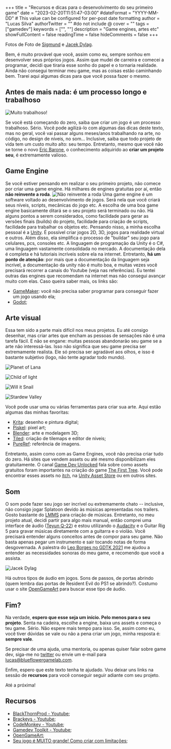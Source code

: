+++
title = "Recursos e dicas para o desenvolvimento do seu primeiro game"
date = "2023-02-20T11:51:47-03:00"
#dateFormat = "YYYY-MM-DD" # This value can be configured for per-post date formatting
author = "Lucas Silva"
authorTwitter = "" #do not include @
cover = ""
tags = ["gamedev"]
keywords = ["", ""]
description = "Game engines, artes etc"
showFullContent = false
readingTime = false
hideComments = false
+++

Fotos de Foto de [Sigmund](https://unsplash.com/es/@sigmund?utm_source=unsplash&utm_medium=referral&utm_content=creditCopyText) e [Jacek Dylag](https://unsplash.com/@dylu?utm_source=unsplash&utm_medium=referral&utm_content=creditCopyText).

Bem, é muito provável que você, assim como eu, sempre sonhou em desenvolver seus próprios jogos. Assim que mudei de carreira e comecei a programar, decidi que tiraria esse sonho do papel e o tornaria realidade. Ainda não consegui terminar meu game, mas as coisas estão caminhando bem. Trarei aqui algumas dicas para que você possa fazer o mesmo.

## Antes de mais nada: é um processo longo e trabalhoso

![Muito trabalhoso!](https://media.giphy.com/media/JWybLzXs7Hn0JKhSji/giphy.gif "Muito trabalhoso!")

Se você está começando do zero, saiba que criar um jogo é um processo trabalhoso. Sério. Você pode agilizá-lo com algumas das dicas deste texto, mas no geral, você vai passar alguns meses/anos trabalhando na arte, no código, no design de níveis, no som...
Inclusive, saiba que todo projeto de vida tem um custo muito alto: seu tempo. Entretanto, mesmo que você não se torne o novo [Eric Barone](https://pt.wikipedia.org/wiki/Eric_Barone), o conhecimento adquirido ao **criar um projeto seu**, é extremamente valioso.

## Game Engine
Se você estiver pensando em realizar o seu primeiro projeto, não comece por criar uma game engine. Há milhares de engines gratuitas por aí, então **não reinvente a roda**.
![Não reinvente a roda](https://media.giphy.com/media/3o6gE9BYreSsQyOD9C/giphy.gif "Não reinvente a roda")
Uma game engine é um software voltado ao desenvolvimento de jogos. Será nela que você criará seus níveis, scripts, mecânicas do jogo etc. A escolha de uma boa game engine basicamente ditará se o seu projeto será terminado ou não.
Há alguns pontos a serem considerados, como facilidade para gerar as versões finais (builds) do projeto, facilidade para criação de scripts, facilidade para trabalhar os objetos etc.
Pensando nisso, a minha escolha pessoal é a [Unity](https://unity.com/pt). É possível criar jogos 2D, 3D, jogos para realidade virtual e outros. Além disso, ela simplifica o processo de "buildar" seu jogo para celulares, pcs, consoles etc.
A linguagem de programação da Unity é o C#, uma linguagem vastamente consolidada no mercado. A documentação dela é completa e há tutoriais incríveis sobre ela na internet. Entretanto, **há um ponto de atenção**: por mais que a documentação da linguagem seja incrível, a documentação da unity não é muito boa, e muitas vezes você precisará recorrer a canais do Youtube (veja nas referências).
Eu tentei outras das engines que recomendam na internet mas não consegui avançar muito com elas. Caso queira saber mais, os links são:
* [GameMaker](https://gamemaker.io/pt-BR/download): você não precisa saber programar para conseguir fazer um jogo usando ela;
* [Godot](https://godotengine.org/);

## Arte visual
Essa tem sido a parte mais difícil nos meus projetos. Eu até consigo desenhar, mas criar artes que encham as pessoas de sensações não é uma tarefa fácil. E não se engane: muitas pessoas abandonarão seu game se a arte não interessá-las. 
Isso não significa que seu game precisa ser extremamente realista. Ele só precisa ser agradável aos olhos, e isso é bastante subjetivo (logo, não tente agradar todo mundo).

![Planet of Lana](https://dev-to-uploads.s3.amazonaws.com/uploads/articles/jhqos981uvtyvbw997i6.png "Planet of Lana")

![Child of light](https://dev-to-uploads.s3.amazonaws.com/uploads/articles/rre2f17oof9013frf2bc.png "Child of light")


![Will it Snail](https://dev-to-uploads.s3.amazonaws.com/uploads/articles/evu1qasdw2z1raqgtzhx.png "Will it Snail")


![Stardew Valley](https://dev-to-uploads.s3.amazonaws.com/uploads/articles/csnqjps8jbeunnhun0bf.png "Stardew Valley")

Você pode usar uma ou várias ferramentas para criar sua arte. Aqui estão algumas das minhas favoritas:
* [Krita](https://krita.org/): desenho e pintura digital;
* [Piskel](https://www.piskelapp.com/): pixel art;
* [Blender](https://www.blender.org/): arte e modelagem 3D;
* [Tiled](https://www.mapeditor.org/): criação de tilemaps e editor de níveis;
* [PureRef](https://www.pureref.com/): referência de imagens.

Entretanto, assim como com as Game Engines, você não precisa criar tudo do zero. Há sites que vendem assets ou até mesmo disponibilizam eles gratuitamente. O canal [Game Dev Unlocked](https://www.youtube.com/@DavidWehleGames) fala sobre como assets gratuitos foram importantes na criação do game [The First Tree](https://store.steampowered.com/app/555150/The_First_Tree/). Você pode encontrar esses assets no [itch](https://itch.io/game-assets), na [Unity Asset Store](https://assetstore.unity.com/) ou em outros sites.

## Som
O som pode fazer seu jogo ser incrível ou extremamente chato 
 -- inclusive, não consigo jogar Splatoon devido às músicas apresentadas nos trailers. 
Gosto bastante do [LMMS](https://lmms.io/download#windows) para criação de músicas. Entretanto, no meu projeto atual, decidi partir para algo mais manual, então comprei uma interface de áudio ([Teyun Q-22](https://pt.aliexpress.com/item/1005003093878428.html)) e estou utilizando o [Audacity](https://www.audacityteam.org/download/) e o Guitar Rig 5 para gravar músicas diretamente com a guitarra e o violão.
Você precisará entender alguns conceitos antes de compor para seu game. Não basta apenas pegar um instrumento e sair tocando notas de forma desgovernada. A palestra do [Leo Borges no GDTK 2021](https://www.youtube.com/watch?v=ELQoHDrv2hg) me ajudou a entender as necessidades sonoras do meu game, e recomendo que você a assista.

![Jacek Dylag](https://dev-to-uploads.s3.amazonaws.com/uploads/articles/4st7kmeh6q5ndjwpmwb1.png "Jacek Dylag")

Há outros tipos de áudio em jogos. Sons de passos, de portas abrindo (quem lembra das portas de Resident Evil do PS1 se abrindo?). Costumo usar o site [OpenGameArt](https://opengameart.org/) para buscar esse tipo de áudio.

## Fim?
Na verdade, **espero que esse seja um início. Pelo menos para o seu projeto**. Senta na cadeira, escolhe a engine, baixa uns assets e começa o teu game. Sério. Não espere mais tempo para isso. 
Se, assim como eu, você tiver dúvidas se vale ou não a pena criar um jogo, minha resposta é: **sempre vale**.

Se precisar de uma ajuda, uma mentoria, ou apenas quiser falar sobre game dev, siga-me no [twitter](https://twitter.com/cephalopodluke) ou envie um e-mail para lucas@blueflowergamelab.com.

Enfim, espero que este texto tenha te ajudado. Vou deixar uns links na sessão de **recursos** para você conseguir seguir adiante com seu projeto.

Até a próxima!

## Recursos
* [BlackThornProd - Youtube](https://www.youtube.com/@Blackthornprod);
* [Brackeys - Youtube](https://www.youtube.com/@Brackeys);
* [CodeMonkey - Youtube](https://www.youtube.com/@CodeMonkeyUnity);
* [Gamedev Toolkit - Youtube](https://www.youtube.com/@gamedevtoolkit);
* [OpenGameArt](https://opengameart.org/);
* [Seu jogo é MUITO grande! Como criar com limitações](https://www.youtube.com/watch?v=jqWJsacaEi4);